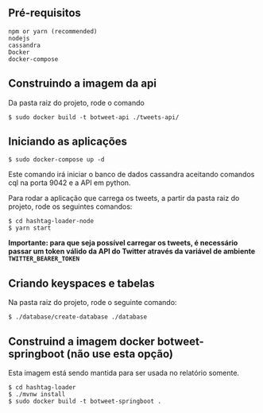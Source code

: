 ## Pré-requisitos
```
npm or yarn (recommended)
nodejs
cassandra
Docker
docker-compose
```

## Construindo a imagem da api
Da pasta raiz do projeto, rode o comando
```
$ sudo docker build -t botweet-api ./tweets-api/
```

## Iniciando as aplicações
```
$ sudo docker-compose up -d
```
Este comando irá iniciar o banco de dados cassandra aceitando comandos cql na porta 9042 e a API em python.

Para rodar a aplicação que carrega os tweets, a partir da pasta raiz do projeto, rode os seguintes comandos:
```
$ cd hashtag-loader-node
$ yarn start
```
**Importante: para que seja possível carregar os tweets, é necessário passar um token válido da API do Twitter através da variável de ambiente `TWITTER_BEARER_TOKEN`**

## Criando keyspaces e tabelas
Na pasta raiz do projeto, rode o seguinte comando:
```
$ ./database/create-database ./database
```


## Construind a imagem docker botweet-springboot (não use esta opção)
Esta imagem está sendo mantida para ser usada no relatório somente.
```
$ cd hashtag-loader
$ ./mvnw install
$ sudo docker build -t botweet-springboot .
```
